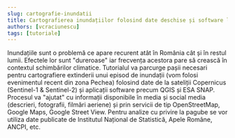 ```yaml
---
slug: cartografie-inundatii
title: Cartografierea inundațiilor folosind date deschise și software liber
authors: [vcraciunescu]
tags: [tutoriale]
---
```


Inundațiile sunt o problemă ce apare recurent atât în România cât și în restul lumii. Efectele lor sunt "dureroase" iar frecvența acestora pare să crească în contextul schimbărilor climatice. Tutorialul va parcurge pașii necesari pentru cartografiere extinderii unui episod de inundații (vom folosi evenimentul recent din zona Pechea) folosind date de la sateliții Copernicus (Sentinel-1 & Sentinel-2) și aplicații software precum QGIS și ESA SNAP. Procesul va "ajutat" cu informații disponibile în media și social media (descrieri, fotografii, filmări aeriene) și prin servicii de tip OpenStreetMap, Google Maps, Google Street View. Pentru analize cu privire la pagube se vor utiliza date publicate de Institutul Național de Statistică, Apele Române, ANCPI, etc.

<!-- truncate -->
